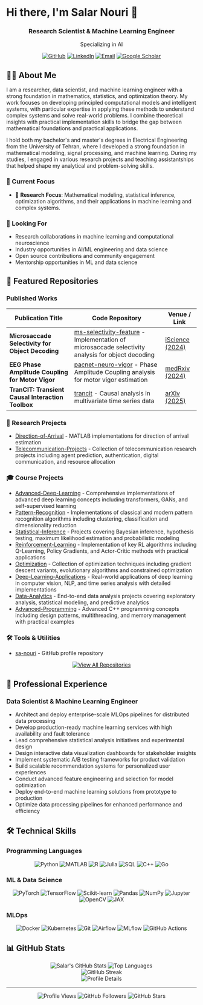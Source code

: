 # Hi there, I'm Salar Nouri 👋

<div align="center">
<!--   <img src="https://github.com/sa-nouri/sa-nouri/blob/main/profile.jpg" alt="Salar Nouri" width="200" style="border-radius: 50%;"/> -->
  
  <h3>Research Scientist & Machine Learning Engineer</h3>
  <p>Specializing in AI</p>
  
  [![GitHub](https://img.shields.io/badge/GitHub-181717?style=for-the-badge&logo=github&logoColor=white)](https://github.com/sa-nouri)
  [![LinkedIn](https://img.shields.io/badge/LinkedIn-0077B5?style=for-the-badge&logo=linkedin&logoColor=white)](https://www.linkedin.com/in/salar-nouri/)
  [![Email](https://img.shields.io/badge/Email-D14836?style=for-the-badge&logo=gmail&logoColor=white)](mailto:salr.nouri@gmail.com)
  [![Google Scholar](https://img.shields.io/badge/Google_Scholar-4285F4?style=for-the-badge&logo=google-scholar&logoColor=white)](https://scholar.google.com/citations?user=s-7sR8MAAAAJ&hl=en&authuser=1)
</div>

<!-- <div align="center">
  <img src="https://github-profile-trophy.vercel.app/?username=sa-nouri&theme=tokyonight&row=1&column=7&no-frame=true" alt="GitHub Trophies" />
</div> -->

## 👨‍💻 About Me

I am a researcher, data scientist, and machine learning engineer with a strong foundation in mathematics, statistics, and optimization theory. My work focuses on developing principled computational models and intelligent systems, with particular expertise in applying these methods to understand complex systems and solve real-world problems. I combine theoretical insights with practical implementation skills to bridge the gap between mathematical foundations and practical applications.

I hold both my bachelor's and master's degrees in Electrical Engineering from the University of Tehran, where I developed a strong foundation in mathematical modeling, signal processing, and machine learning. During my studies, I engaged in various research projects and teaching assistantships that helped shape my analytical and problem-solving skills.

### 🎯 Current Focus

- 🔭 **Research Focus**: Mathematical modeling, statistical inference, optimization algorithms, and their applications in machine learning and complex systems.


### 🤝 Looking For

- Research collaborations in machine learning and computational neuroscience
- Industry opportunities in AI/ML engineering and data science
- Open source contributions and community engagement
- Mentorship opportunities in ML and data science

## 🚀 Featured Repositories

### Published Works

| Publication Title | Code Repository | Venue / Link |
| ---------------- | --------------- | ------------ |
| **Microsaccade Selectivity for Object Decoding** | [ms-selectivity-feature](https://github.com/sa-nouri/ms-selectivity-feature) - Implementation of microsaccade selectivity analysis for object decoding | [iScience (2024)](https://doi.org/10.1016/j.isci.2024.111584) |
| **EEG Phase Amplitude Coupling for Motor Vigor** | [pacnet-neuro-vigor](https://github.com/sa-nouri/pacnet-neuro-vigor) - Phase Amplitude Coupling analysis for motor vigor estimation | [medRxiv (2024)](https://doi.org/10.1101/2024.02.20.24303077) |
| **TranCIT: Transient Causal Interaction Toolbox** | [trancit](https://github.com/CMC-lab/TranCIT) - Causal analysis in multivariate time series data | [arXiv (2025)](https://arxiv.org/abs/2509.00602) |

### 🔬 Research Projects

- [Direction-of-Arrival](https://github.com/sa-nouri/Direction-of-Arrival) - MATLAB implementations for direction of arrival estimation
- [Telecommunication-Projects](https://github.com/sa-nouri/Telecommunication-Projects) - Collection of telecommunication research projects including agent prediction, authentication, digital communication, and resource allocation

### 🎓 Course Projects

- [Advanced-Deep-Learning](https://github.com/sa-nouri/Advanced-Deep-Learning) - Comprehensive implementations of advanced deep learning concepts including transformers, GANs, and self-supervised learning
- [Pattern-Recognition](https://github.com/sa-nouri/Pattern-Recognition) - Implementations of classical and modern pattern recognition algorithms including clustering, classification and dimensionality reduction
- [Statistical-Inference](https://github.com/sa-nouri/Statistical-Inference) - Projects covering Bayesian inference, hypothesis testing, maximum likelihood estimation and probabilistic modeling
- [Reinforcement-Learning](https://github.com/sa-nouri/Reinforcement-Learning) - Implementation of key RL algorithms including Q-Learning, Policy Gradients, and Actor-Critic methods with practical applications
- [Optimization](https://github.com/sa-nouri/Optimization) - Collection of optimization techniques including gradient descent variants, evolutionary algorithms and constrained optimization
- [Deep-Learning-Applications](https://github.com/sa-nouri/Deep-Learning-Applications) - Real-world applications of deep learning in computer vision, NLP, and time series analysis with detailed implementations
- [Data-Analytics](https://github.com/sa-nouri/Data-Analytics) - End-to-end data analysis projects covering exploratory analysis, statistical modeling, and predictive analytics
- [Advanced-Programming](https://github.com/sa-nouri/Advanced-Programming) - Advanced C++ programming concepts including design patterns, multithreading, and memory management with practical examples

### 🛠️ Tools & Utilities

<!-- - [sa-nouri.github.io](https://github.com/sa-nouri/sa-nouri.github.io) - Personal website and blog -->
- [sa-nouri](https://github.com/sa-nouri/sa-nouri) - GitHub profile repository

<div align="center">
  <a href="https://github.com/sa-nouri?tab=repositories">
    <img src="https://img.shields.io/badge/View_All_Repositories-181717?style=for-the-badge&logo=github&logoColor=white" alt="View All Repositories"/>
  </a>
</div>

## 💼 Professional Experience

### Data Scientist & Machine Learning Engineer

- Architect and deploy enterprise-scale MLOps pipelines for distributed data processing
- Develop production-ready machine learning services with high availability and fault tolerance
- Lead comprehensive statistical analysis initiatives and experimental design
- Design interactive data visualization dashboards for stakeholder insights
- Implement systematic A/B testing frameworks for product validation
- Build scalable recommendation systems for personalized user experiences
- Conduct advanced feature engineering and selection for model optimization
- Deploy end-to-end machine learning solutions from prototype to production
- Optimize data processing pipelines for enhanced performance and efficiency

## 🛠️ Technical Skills

### Programming Languages

<div align="center">
  <img src="https://img.shields.io/badge/Python-3776AB?style=for-the-badge&logo=python&logoColor=white" alt="Python"/>
  <img src="https://img.shields.io/badge/MATLAB-0076A8?style=for-the-badge&logo=mathworks&logoColor=white" alt="MATLAB"/>
  <img src="https://img.shields.io/badge/R-276DC3?style=for-the-badge&logo=r&logoColor=white" alt="R"/>
  <img src="https://img.shields.io/badge/Julia-9558B2?style=for-the-badge&logo=julia&logoColor=white" alt="Julia"/>
  <img src="https://img.shields.io/badge/SQL-4479A1?style=for-the-badge&logo=mysql&logoColor=white" alt="SQL"/>
  <img src="https://img.shields.io/badge/C++-00599C?style=for-the-badge&logo=cplusplus&logoColor=white" alt="C++"/>
  <img src="https://img.shields.io/badge/Go-00ADD8?style=for-the-badge&logo=go&logoColor=white" alt="Go"/>
</div>

### ML & Data Science

<div align="center">
  <img src="https://img.shields.io/badge/PyTorch-EE4C2C?style=for-the-badge&logo=pytorch&logoColor=white" alt="PyTorch"/>
  <img src="https://img.shields.io/badge/TensorFlow-FF6F00?style=for-the-badge&logo=tensorflow&logoColor=white" alt="TensorFlow"/>
  <img src="https://img.shields.io/badge/Scikit--Learn-F7931E?style=for-the-badge&logo=scikit-learn&logoColor=white" alt="Scikit-learn"/>
  <img src="https://img.shields.io/badge/Pandas-150458?style=for-the-badge&logo=pandas&logoColor=white" alt="Pandas"/>
  <img src="https://img.shields.io/badge/NumPy-013243?style=for-the-badge&logo=numpy&logoColor=white" alt="NumPy"/>
  <img src="https://img.shields.io/badge/Jupyter-F37626?style=for-the-badge&logo=jupyter&logoColor=white" alt="Jupyter"/>
  <img src="https://img.shields.io/badge/OpenCV-5C3EE8?style=for-the-badge&logo=opencv&logoColor=white" alt="OpenCV"/>
  <img src="https://img.shields.io/badge/JAX-A42E2B?style=for-the-badge&logo=jax&logoColor=white" alt="JAX"/>
</div>

### MLOps

<div align="center">
  <img src="https://img.shields.io/badge/Docker-2496ED?style=for-the-badge&logo=docker&logoColor=white" alt="Docker"/>
  <img src="https://img.shields.io/badge/Kubernetes-326CE5?style=for-the-badge&logo=kubernetes&logoColor=white" alt="Kubernetes"/>
  <img src="https://img.shields.io/badge/Git-F05032?style=for-the-badge&logo=git&logoColor=white" alt="Git"/>
  <img src="https://img.shields.io/badge/Airflow-017CEE?style=for-the-badge&logo=apache-airflow&logoColor=white" alt="Airflow"/>
  <img src="https://img.shields.io/badge/MLflow-019733?style=for-the-badge&logo=mlflow&logoColor=white" alt="MLflow"/>
  <img src="https://img.shields.io/badge/GitHub_Actions-2088FF?style=for-the-badge&logo=github-actions&logoColor=white" alt="GitHub Actions"/>
</div>

## 📊 GitHub Stats

<div align="center">
  <img src="https://github-readme-stats.vercel.app/api?username=sa-nouri&show_icons=true&theme=tokyonight&rank_icon=github" alt="Salar's GitHub Stats" />
  <img src="https://github-readme-stats.vercel.app/api/top-langs/?username=sa-nouri&layout=compact&theme=tokyonight" alt="Top Languages" />
</div>

<div align="center">
  <img src="https://github-readme-streak-stats.herokuapp.com/?user=sa-nouri&theme=tokyonight" alt="GitHub Streak" />
</div>

<div align="center">
  <img src="https://github-profile-summary-cards.vercel.app/api/cards/profile-details?username=sa-nouri&theme=tokyonight" alt="Profile Details" />
</div>

---

<div align="center">
  <img src="https://komarev.com/ghpvc/?username=sa-nouri&style=flat-square&color=blue" alt="Profile Views"/>
  <img src="https://img.shields.io/github/followers/sa-nouri?label=Followers&style=social" alt="GitHub Followers"/>
  <img src="https://img.shields.io/github/stars/sa-nouri?label=Stars&style=social" alt="GitHub Stars"/>
</div>
